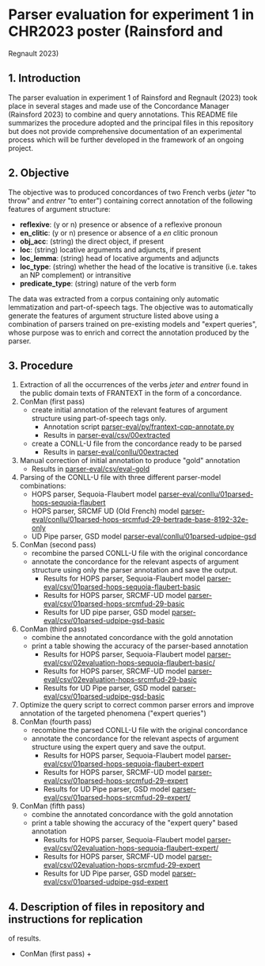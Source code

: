 # Parser evaluation for experiment 1 in CHR2023 poster (Rainsford and
Regnault 2023)

## 1. Introduction

The parser evaluation in experiment 1 of Rainsford and Regnault (2023)
took place in several stages and made use of the Concordance Manager
(Rainsford 2023) to combine and query annotations. This README
file summarizes the procedure adopted and the principal files in this
repository but does not provide comprehensive documentation of 
an experimental process which will be further developed in the framework
of an ongoing project.

## 2. Objective

The objective was to produced concordances of two French verbs 
(*jeter* "to throw" and *entrer* "to enter") containing correct annotation
of the following features of argument structure:
+ **reflexive**: (y or n) presence or absence of a reflexive pronoun
+ **en_clitic**: (y or n) presence or absence of a *en* clitic pronoun
+ **obj_acc**: (string) the direct object, if present
+ **loc**: (string) locative arguments and adjuncts, if present
+ **loc_lemma**: (string) head of locative arguments and adjuncts
+ **loc_type**: (string) whether the head of the locative is transitive
(i.e. takes an NP complement) or intransitive
+ **predicate_type**: (string) nature of the verb form

The data was extracted from a corpus containing only automatic
lemmatization and part-of-speech tags. The objective was to automatically
generate the features of argument structure listed above using a 
combination of parsers trained on pre-existing models and "expert queries",
whose purpose was to enrich and correct the annotation produced by the
parser.

## 3. Procedure

1. Extraction of all the occurrences of the verbs *jeter* and *entrer*
found in the public domain texts of FRANTEXT in the form of a concordance.
1. ConMan (first pass)
    + create initial annotation of the relevant features of argument
    structure using part-of-speech tags only.
        + Annotation script [parser-eval/py/frantext-cqp-annotate.py](parser-eval/py/frantext-cqp-annotate.py)
        + Results in [parser-eval/csv/00extracted](parser-eval/csv/00extracted)
    + create a CONLL-U file from the concordance ready to be parsed
        + Results in [parser-eval/conllu/00extracted](parser-eval/conllu/00extracted)
1. Manual correction of initial annotation to produce "gold" annotation
    + Results in [parser-eval/csv/eval-gold](parser-eval/csv/eval-gold)
1. Parsing of the CONLL-U file with three different parser-model combinations:
    + HOPS parser, Sequoia-Flaubert model [parser-eval/conllu/01parsed-hops-sequoia-flaubert](parser-eval/conllu/01parsed-hops-sequoia-flaubert)
    + HOPS parser, SRCMF UD (Old French) model [parser-eval/conllu/01parsed-hops-srcmfud-29-bertrade-base-8192-32e-only](parser-eval/conllu/01parsed-hops-srcmfud-29-bertrade-base-8192-32e-only)
    + UD Pipe parser, GSD model [parser-eval/conllu/01parsed-udpipe-gsd](parser-eval/conllu/01parsed-udpipe-gsd)
1. ConMan (second pass)
    + recombine the parsed CONLL-U file with the original concordance
    + annotate the concordance for the relevant aspects of argument
    structure using only the parser annotation and save the output.
        + Results for HOPS parser, Sequoia-Flaubert model [parser-eval/csv/01parsed-hops-sequoia-flaubert-basic](parser-eval/csv/01parsed-hops-sequoia-flaubert-basic)
        + Results for HOPS parser, SRCMF-UD model [parser-eval/csv/01parsed-hops-srcmfud-29-basic](parser-eval/csv/01parsed-hops-srcmfud-29-basic)
        + Results for UD pipe parser, GSD model [parser-eval/csv/01parsed-udpipe-gsd-basic](parser-eval/csv/01parsed-udpipe-gsd-basic)
1. ConMan (third pass)
    + combine the annotated concordance with the gold annotation
    + print a table showing the accuracy of the parser-based annotation
        + Results for HOPS parser, Sequoia-Flaubert model [parser-eval/csv/02evaluation-hops-sequoia-flaubert-basic/](parser-eval/csv/02evaluation-hops-sequoia-flaubert-basic/)
        + Results for HOPS parser, SRCMF-UD model [parser-eval/csv/02evaluation-hops-srcmfud-29-basic](parser-eval/csv/02evaluation-hops-srcmfud-29-basic)
        + Results for UD Pipe parser, GSD model [parser-eval/csv/01parsed-udpipe-gsd-basic](parser-eval/csv/01parsed-udpipe-gsd-basic)
1. Optimize the query script to correct common parser errors and improve
annotation of the targeted phenomena ("expert queries")
1. ConMan (fourth pass)
    + recombine the parsed CONLL-U file with the original concordance
    + annotate the concordance for the relevant aspects of argument
    structure using the expert query and save the output.
        + Results for HOPS parser, Sequoia-Flaubert model [parser-eval/csv/01parsed-hops-sequoia-flaubert-expert](parser-eval/csv/01parsed-hops-sequoia-flaubert-expert)
        + Results for HOPS parser, SRCMF-UD model [parser-eval/csv/01parsed-hops-srcmfud-29-expert](parser-eval/csv/01parsed-hops-srcmfud-29-expert)
        + Results for UD Pipe parser, GSD model [parser-eval/csv/01parsed-hops-srcmfud-29-expert/](parser-eval/csv/01parsed-hops-srcmfud-29-expert/)
1. ConMan (fifth pass)
    + combine the annotated concordance with the gold annotation
    + print a table showing the accuracy of the "expert query" based annotation
        + Results for HOPS parser, Sequoia-Flaubert model [parser-eval/csv/02evaluation-hops-sequoia-flaubert-expert/](parser-eval/csv/02evaluation-hops-sequoia-flaubert-expert/)
        + Results for HOPS parser, SRCMF-UD model [parser-eval/csv/02evaluation-hops-srcmfud-29-expert](parser-eval/csv/02evaluation-hops-srcmfud-29-expert)
        + Results for UD Pipe parser, GSD model [parser-eval/csv/01parsed-udpipe-gsd-expert](parser-eval/csv/01parsed-udpipe-gsd-expert)

## 4. Description of files in repository and instructions for replication
of results.

+ ConMan (first pass)
    + 


    

